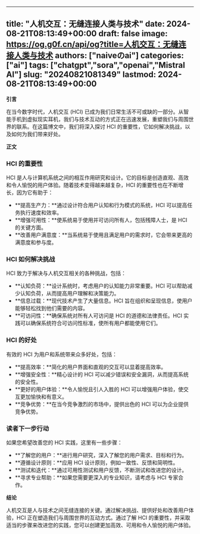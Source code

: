 
---
title: "人机交互：无缝连接人类与技术"
date: 2024-08-21T08:13:49+00:00
draft: false
image: https://og.g0f.cn/api/og?title=人机交互：无缝连接人类与技术
authors: ["naiveのai"]
categories: ["ai"]
tags: ["chatgpt","sora","openai","Mistral AI"]
slug: "20240821081349"
lastmod: 2024-08-21T08:13:49+00:00
---
**引言**

在当今数字时代，人机交互 (HCI) 已成为我们日常生活不可或缺的一部分。从智能手机到虚拟现实耳机，我们与技术互动的方式正在迅速发展，重塑我们与周围世界的联系。在这篇博文中，我们将深入探讨 HCI 的重要性，它如何解决挑战，以及如何为我们带来好处。

**正文**

### HCI 的重要性

HCI 是人与计算机系统之间的相互作用研究和设计。它的目标是创造直观、高效和令人愉悦的用户体验。随着技术变得越来越复杂，HCI 的重要性也在不断增长，因为它有助于：

* **提高生产力：**通过设计符合用户认知和行为模式的系统，HCI 可以提高任务执行速度和效率。
* **增强可用性：**使系统易于使用并可访问所有人，包括残障人士，是 HCI 的关键方面。
* **改善用户满意度：**当系统易于使用且满足用户的需求时，它会带来更高的满意度和参与度。

### HCI 如何解决挑战

HCI 致力于解决与人机交互相关的各种挑战，包括：

* **认知负荷：**设计系统时，考虑用户的认知能力非常重要。HCI 可以帮助减少认知负荷，从而提高用户理解和决策能力。
* **信息过载：**现代技术产生了大量信息。HCI 旨在组织和呈现信息，使用户能够轻松找到他们需要的内容。
* **可访问性：**确保系统对所有人可访问是 HCI 的道德和法律责任。HCI 实践可以确保系统符合可访问性标准，使所有用户都能使用它们。

### HCI 的好处

有效的 HCI 为用户和系统带来众多好处，包括：

* **提高效率：**简化的用户界面和直观的交互可以显着提高效率。
* **增强安全性：**精心设计的 HCI 可以减少错误和安全漏洞，从而提高系统的安全性。
* **更好的用户体验：**令人愉悦且引人入胜的 HCI 可以增强用户体验，使交互更加愉快和有意义。
* **竞争优势：**在当今竞争激烈的市场中，提供出色的 HCI 可以为企业提供竞争优势。

### 读者下一步行动

如果您希望改善您的 HCI 实践，这里有一些步骤：

* **了解您的用户：**进行用户研究，深入了解您的用户需求、目标和行为。
* **遵循设计原则：**应用 HCI 设计原则，例如一致性、反馈和简明性。
* **测试和迭代：**通过可用性测试和用户反馈，不断测试和改进您的设计。
* **寻求专业帮助：**如果您需要更深入的专业知识，请考虑与 HCI 专家合作。

**结论**

人机交互是人与技术之间无缝连接的关键。通过解决挑战、提供好处和改善用户体验，HCI 正在塑造我们与周围世界的互动方式。通过了解 HCI 的重要性，并采取适当的步骤来改进您的实践，您可以创建更加高效、可用和令人愉悦的用户体验。